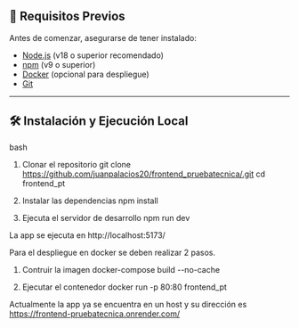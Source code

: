 ## 🚀 Requisitos Previos

Antes de comenzar, asegurarse de tener instalado:

- [Node.js](https://nodejs.org/) (v18 o superior recomendado)
- [npm](https://www.npmjs.com/) (v9 o superior)
- [Docker](https://www.docker.com/) (opcional para despliegue)
- [Git](https://git-scm.com/)

---

## 🛠️ Instalación y Ejecución Local

bash
1. Clonar el repositorio
git clone https://github.com/juanpalacios20/frontend_pruebatecnica/.git
cd frontend_pt

2. Instalar las dependencias
npm install

3. Ejecuta el servidor de desarrollo
npm run dev

La app se ejecuta en http://localhost:5173/

Para el despliegue en docker se deben realizar 2 pasos.

1. Contruir la imagen
docker-compose build --no-cache

2. Ejecutar el contenedor
docker run -p 80:80 frontend_pt

Actualmente la app ya se encuentra en un host y su dirección es https://frontend-pruebatecnica.onrender.com/
